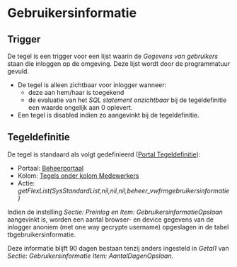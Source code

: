 # Gebruikersinformatie

## Trigger

De tegel is een trigger voor een lijst waarin de _Gegevens van gebruikers_ staan die inloggen op de omgeving. Deze lijst wordt door de programmatuur gevuld.

- De tegel is alleen zichtbaar voor inlogger wanneer:
  - deze aan hem/haar is toegekend
  - de evaluatie van het _SQL statement onzichtbaar_ bij de tegeldefinitie een waarde ongelijk aan 0 oplevert.
- Een tegel is disabled indien zo aangevinkt bij de tegeldefinitie.

## Tegeldefinitie

De tegel is standaard als volgt gedefinieerd ([Portal Tegeldefinitie](../../../../instellen_inrichten/portaldefinitie/portal_tegel.md)):

- Portaal: [Beheerportaal](README.md)
- Kolom: [Tegels onder kolom Medewerkers](tegels_onder_kolom_medewerkers/README.md)
- Actie: _getFlexList(SysStandardList,nil,nil,nil,beheer_vwfrmgebruikersinformatie)_

Indien de instelling _Sectie: Preinlog en Item: GebruikersinformatieOpslaan_ aangevinkt is, worden een aantal browser- en device gegevens van de inlogger anoniem (met one way gecrypte username) opgeslagen in de tabel tbgebruikersinformatie.

Deze informatie blijft 90 dagen bestaan tenzij anders ingesteld in _Getal1_ van _Sectie: Gebruikersinformatie Item: AantalDagenOpslaan_.
